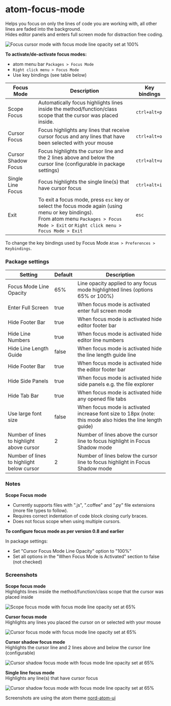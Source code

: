 # atom-focus-mode

Helps you focus on only the lines of code you are working with, all other lines are faded into the background.<br/>
Hides editor panels and enters full screen mode for distraction free coding.

![Focus cursor mode with focus mode line opacity set at 100% ](https://raw.githubusercontent.com/davidleghorn/atom-focus-mode/new-screenshots/screenshots/focus-mode.png)

**To activate/de-activate focus modes:**
* atom menu bar `Packages > Focus Mode`
* `Right click menu > Focus Mode`
* Use key bindings (see table below)

Focus Mode          | Description                            | Key bindings
--------------------|----------------------------------------|--------------
Scope Focus         | Automatically focus highlights lines inside the method/function/class scope that the cursor was placed inside. | `ctrl+alt+p`
Cursor Focus        | Focus highlights any lines that receive cursor focus and any lines that have been selected with your mouse | `ctrl+alt+o`
Cursor Shadow Focus | Focus highlights the cursor line and the 2 lines above and below the cursor line (configurable in package settings) | `ctrl+alt+u`
Single Line Focus   | Focus highlights the single line(s) that have cursor focus | `ctrl+alt+i`
Exit    | To exit a focus mode, press `esc` key or select the focus mode again (using menu or key bindings).<br>From atom menu `Packages > Focus Mode > Exit` or `Right click menu > Focus Mode > Exit` | `esc`

To change the key bindings used by Focus Mode `Atom > Preferences > Keybindings`.

### Package settings

| Setting                         | Default | Description |
|---------------------------------|---------|-------------|
| Focus Mode Line Opacity  | 65%   | Line opacity applied to any focus mode highlighted lines (options 65% or 100%) |
| Enter Full Screen               | true  | When focus mode is activated enter full screen mode |
| Hide Footer Bar                 | true  | When focus mode is activated hide editor footer bar |
| Hide Line Numbers               | true  | When focus mode is activated hide editor line numbers |
| Hide Line Length Guide          | false | When focus mode is activated hide the line length guide line |
| Hide Footer Bar                 | true  | When focus mode is activated hide the editor footer bar |
| Hide Side Panels                | true  | When focus mode is activated hide side panels e.g. the file explorer |
| Hide Tab Bar                    | true  | When focus mode is activated hide any opened file tabs |
| Use large font size             | false | When focus mode is activated increase font size to 18px (note: this mode also hides the line length guide)    |
| Number of lines to highlight above cursor | 2 | Number of lines above the cursor line to focus highlight in Focus Shadow mode |
| Number of lines to highlight below cursor | 2 | Number of lines below the cursor line to focus highlight in Focus Shadow mode |

### Notes

**Scope Focus mode**

* Currently supports files with ".js", ".coffee" and ".py" file extensions (more file types to follow).
* Requires correct indentation of code block closing curly braces.
* Does not focus scope when using multiple cursors.

**To configure focus mode as per version 0.8 and earlier**

In package settings:
* Set "Cursor Focus Mode Line Opacity" option to "100%"
* Set all options in the "When Focus Mode is Activated" section to false (not checked)

### Screenshots

**Scope focus mode**<br/>
 Highlights lines inside the method/function/class scope that the cursor was placed inside

![Scope focus mode with focus mode line opacity set at 65%](https://raw.githubusercontent.com/davidleghorn/atom-focus-mode/new-screenshots/screenshots/scope-focus.png)


**Cursor focus mode**<br/>
 Highlights any lines you placed the cursor on or selected with your mouse

 ![Cursor focus mode with focus mode line opacity set at 65%](https://raw.githubusercontent.com/davidleghorn/atom-focus-mode/new-screenshots/screenshots/cursor-focus.png)

**Cursor shadow focus mode**<br/>
 Highlights the cursor line and 2 lines above and below the cursor line (configurable)

 ![Cursor shadow focus mode with focus mode line opacity set at 65%](https://raw.githubusercontent.com/davidleghorn/atom-focus-mode/new-screenshots/screenshots/cursor-shadow-focus.png)

**Single line focus mode**<br/>
 Highlights any line(s) that have cursor focus

 ![Cursor shadow focus mode with focus mode line opacity set at 65%](https://raw.githubusercontent.com/davidleghorn/atom-focus-mode/new-screenshots/screenshots/single-line-focus.png)

 Screenshots are using the atom theme [nord-atom-ui](https://atom.io/themes/nord-atom-ui)
